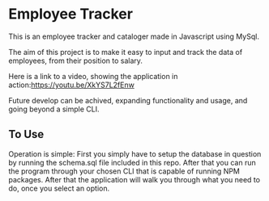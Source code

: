 # Employee Tracker

This is an employee tracker and cataloger made in Javascript using MySql.

The aim of this project is to make it easy to input and track the data of employees, from their position to salary. 

Here is a link to a video, showing the application in action:https://youtu.be/XkYS7L2fEnw

Future develop can be achived, expanding functionality and usage, and going beyond a simple CLI. 

## To Use

Operation is simple: First you simply have to setup the database in question by running the schema.sql file included in this repo.
After that you can run the program through your chosen CLI that is capable of running NPM packages. After that the application will walk you through what you need to do, once you select an option.

